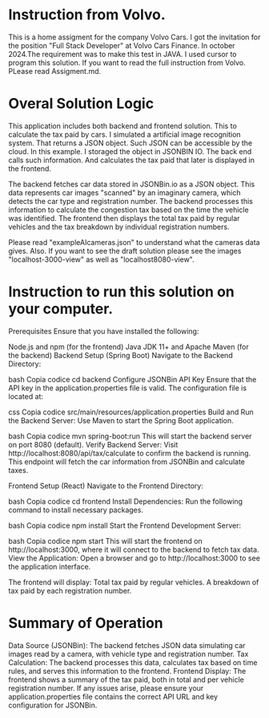 # Instruction from Volvo.

This is a home assigment for the company Volvo Cars. I got the invitation for the position "Full Stack Developer" at Volvo Cars Finance. In october 2024.The requirement was to make this test in JAVA. I used cursor to program this solution. If you want to read the full instruction from Volvo. PLease read Assigment.md. 

# Overal Solution Logic

This application includes both backend and frontend solution. This to calculate the tax paid by cars. I simulated a artificial image recognition system. That returns a JSON object. Such JSON can be accessible by the cloud. In this example. I storaged the object in JSONBIN IO. The back end calls such information. And calculates the tax paid that later is displayed in the frontend. 

The backend fetches car data stored in JSONBin.io as a JSON object. This data represents car images "scanned" by an imaginary camera, which detects the car type and registration number. The backend processes this information to calculate the congestion tax based on the time the vehicle was identified. The frontend then displays the total tax paid by regular vehicles and the tax breakdown by individual registration numbers.

Please read "exampleAIcameras.json" to understand what the cameras data gives. Also. If you want to see the draft solution please see the images "localhost-3000-view" as well as "localhost8080-view".

# Instruction to run this solution on your computer.

Prerequisites
Ensure that you have installed the following:

Node.js and npm (for the frontend)
Java JDK 11+ and Apache Maven (for the backend)
Backend Setup (Spring Boot)
Navigate to the Backend Directory:

bash
Copia codice
cd backend
Configure JSONBin API Key
Ensure that the API key in the application.properties file is valid. The configuration file is located at:

css
Copia codice
src/main/resources/application.properties
Build and Run the Backend Server: Use Maven to start the Spring Boot application.

bash
Copia codice
mvn spring-boot:run
This will start the backend server on port 8080 (default).
Verify Backend Server: Visit http://localhost:8080/api/tax/calculate to confirm the backend is running. This endpoint will fetch the car information from JSONBin and calculate taxes.

Frontend Setup (React)
Navigate to the Frontend Directory:

bash
Copia codice
cd frontend
Install Dependencies: Run the following command to install necessary packages.

bash
Copia codice
npm install
Start the Frontend Development Server:

bash
Copia codice
npm start
This will start the frontend on http://localhost:3000, where it will connect to the backend to fetch tax data.
View the Application: Open a browser and go to http://localhost:3000 to see the application interface.

The frontend will display:
Total tax paid by regular vehicles.
A breakdown of tax paid by each registration number.

# Summary of Operation
Data Source (JSONBin): The backend fetches JSON data simulating car images read by a camera, with vehicle type and registration number.
Tax Calculation: The backend processes this data, calculates tax based on time rules, and serves this information to the frontend.
Frontend Display: The frontend shows a summary of the tax paid, both in total and per vehicle registration number.
If any issues arise, please ensure your application.properties file contains the correct API URL and key configuration for JSONBin.


